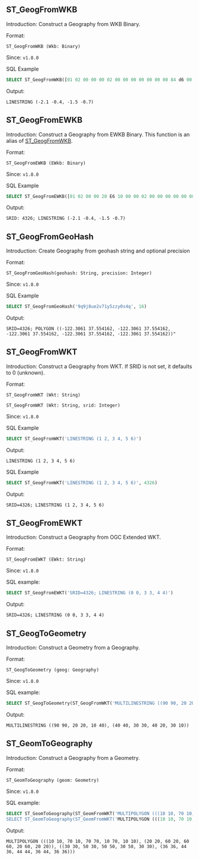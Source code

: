 <!--
 Licensed to the Apache Software Foundation (ASF) under one
 or more contributor license agreements.  See the NOTICE file
 distributed with this work for additional information
 regarding copyright ownership.  The ASF licenses this file
 to you under the Apache License, Version 2.0 (the
 "License"); you may not use this file except in compliance
 with the License.  You may obtain a copy of the License at

   http://www.apache.org/licenses/LICENSE-2.0

 Unless required by applicable law or agreed to in writing,
 software distributed under the License is distributed on an
 "AS IS" BASIS, WITHOUT WARRANTIES OR CONDITIONS OF ANY
 KIND, either express or implied.  See the License for the
 specific language governing permissions and limitations
 under the License.
 -->

## ST_GeogFromWKB

Introduction: Construct a Geography from WKB Binary.

Format:

`ST_GeogFromWKB (Wkb: Binary)`

Since: `v1.8.0`

SQL Example

```sql
SELECT ST_GeogFromWKB([01 02 00 00 00 02 00 00 00 00 00 00 00 84 d6 00 c0 00 00 00 00 80 b5 d6 bf 00 00 00 60 e1 ef f7 bf 00 00 00 80 07 5d e5 bf])
```

Output:

```
LINESTRING (-2.1 -0.4, -1.5 -0.7)
```

## ST_GeogFromEWKB

Introduction: Construct a Geography from EWKB Binary. This function is an alias of [ST_GeogFromWKB](#st_geogfromwkb).

Format:

`ST_GeogFromEWKB (EWkb: Binary)`

Since: `v1.8.0`

SQL Example

```sql
SELECT ST_GeogFromEWKB([01 02 00 00 20 E6 10 00 00 02 00 00 00 00 00 00 00 84 D6 00 C0 00 00 00 00 80 B5 D6 BF 00 00 00 60 E1 EF F7 BF 00 00 00 80 07 5D E5 BF])
```

Output:

```
SRID: 4326; LINESTRING (-2.1 -0.4, -1.5 -0.7)
```

## ST_GeogFromGeoHash

Introduction: Create Geography from geohash string and optional precision

Format:

`ST_GeogFromGeoHash(geohash: String, precision: Integer)`

Since: `v1.8.0`

SQL Example

```sql
SELECT ST_GeogFromGeoHash('9q9j8ue2v71y5zzy0s4q', 16)
```

Output:

```
SRID=4326; POLYGON ((-122.3061 37.554162, -122.3061 37.554162, -122.3061 37.554162, -122.3061 37.554162, -122.3061 37.554162))"
```

## ST_GeogFromWKT

Introduction: Construct a Geography from WKT. If SRID is not set, it defaults to 0 (unknown).

Format:

`ST_GeogFromWKT (Wkt: String)`

`ST_GeogFromWKT (Wkt: String, srid: Integer)`

Since: `v1.8.0`

SQL Example

```sql
SELECT ST_GeogFromWKT('LINESTRING (1 2, 3 4, 5 6)')
```

Output:

```
LINESTRING (1 2, 3 4, 5 6)
```

SQL Example

```sql
SELECT ST_GeogFromWKT('LINESTRING (1 2, 3 4, 5 6)', 4326)
```

Output:

```
SRID=4326; LINESTRING (1 2, 3 4, 5 6)
```

## ST_GeogFromEWKT

Introduction: Construct a Geography from OGC Extended WKT.

Format:

`ST_GeogFromEWKT (EWkt: String)`

Since: `v1.8.0`

SQL example:

```sql
SELECT ST_GeogFromEWKT('SRID=4326; LINESTRING (0 0, 3 3, 4 4)')
```

Output:

```
SRID=4326; LINESTRING (0 0, 3 3, 4 4)
```

## ST_GeogToGeometry

Introduction: Construct a Geometry from a Geography.

Format:

`ST_GeogToGeometry (geog: Geography)`

Since: `v1.8.0`

SQL example:

```sql
SELECT ST_GeogToGeometry(ST_GeogFromWKT('MULTILINESTRING ((90 90, 20 20, 10 40), (40 40, 30 30, 40 20, 30 10))', 4326))
```

Output:

```
MULTILINESTRING ((90 90, 20 20, 10 40), (40 40, 30 30, 40 20, 30 10))
```

## ST_GeomToGeography

Introduction: Construct a Geography from a Geometry.

Format:

`ST_GeomToGeography (geom: Geometry)`

Since: `v1.8.0`

SQL example:

```sql
SELECT ST_GeomToGeography(ST_GeomFromWKT('MULTIPOLYGON (((10 10, 70 10, 70 70, 10 70, 10 10), (20 20, 60 20, 60 60, 20 60, 20 20)), ((30 30, 50 30, 50 50, 30 50, 30 30), (36 36, 44 36, 44 44, 36 44, 36 36)))
SELECT ST_GeomToGeography(ST_GeomFromWKT('MULTIPOLYGON (((10 10, 70 10, 70 70, 10 70, 10 10), (20 20, 60 20, 60 60, 20 60, 20 20)), ((30 30, 50 30, 50 50, 30 50, 30 30), (36 36, 44 36, 44 44, 36 44, 36 36)))'))
```

Output:

```
MULTIPOLYGON (((10 10, 70 10, 70 70, 10 70, 10 10), (20 20, 60 20, 60 60, 20 60, 20 20)), ((30 30, 50 30, 50 50, 30 50, 30 30), (36 36, 44 36, 44 44, 36 44, 36 36)))
```
